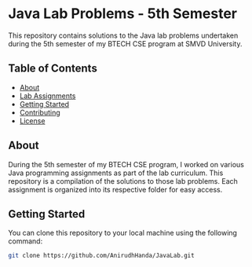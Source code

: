 # Java Lab Problems - 5th Semester

This repository contains solutions to the Java lab problems undertaken during the 5th semester of my BTECH CSE program at SMVD University.

## Table of Contents

- [About](#about)
- [Lab Assignments](#lab-assignments)
- [Getting Started](#getting-started)
- [Contributing](#contributing)
- [License](#license)

## About

During the 5th semester of my BTECH CSE program, I worked on various Java programming assignments as part of the lab curriculum. This repository is a compilation of the solutions to those lab problems. Each assignment is organized into its respective folder for easy access.


## Getting Started

You can clone this repository to your local machine using the following command:

```bash
git clone https://github.com/AnirudhHanda/JavaLab.git